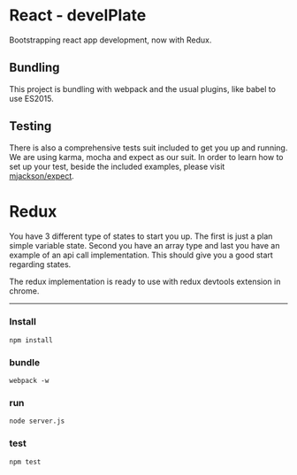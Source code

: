 <!--
@Author: Andreee Ray <develdoe>
@Date:   2017-03-10T00:42:05+01:00
@Email:  me@andreeray.se
@Filename: readme.md
@Last modified by:   develdoe
@Last modified time: 2017-03-12T18:44:45+01:00
-->



# React - develPlate

Bootstrapping react app development, now with Redux.

## Bundling

This project is bundling with webpack and the usual plugins, like babel to use ES2015.

## Testing

There is also a comprehensive tests suit included to get you up and running. We are using karma, mocha and expect as our suit.
In order to learn how to set up your test, beside the included examples,  please visit [mjackson/expect](https://github.com/mjackson/expect).

# Redux

You have 3 different type of states to start you up. The first is just a plan simple variable state.
Second you have an array type and last you have an example of an api call implementation. This should
give you a good start regarding states.

The redux implementation is ready to use with redux devtools extension in chrome.


----

### Install

```
npm install
```

### bundle

```
webpack -w
```

### run

```
node server.js
```

### test

```
npm test
```
